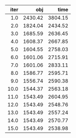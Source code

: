 |   iter |       obj |      time |
| ------:| ---------:| ---------:|
|  $1.0$ | $2430.42$ | $3804.15$ |
|  $2.0$ | $1824.04$ | $2434.52$ |
|  $3.0$ | $1685.59$ | $2636.45$ |
|  $4.0$ | $1608.37$ | $2667.85$ |
|  $5.0$ | $1604.55$ | $2758.03$ |
|  $6.0$ | $1601.06$ | $2715.91$ |
|  $7.0$ | $1601.06$ | $2833.11$ |
|  $8.0$ | $1586.77$ | $2595.71$ |
|  $9.0$ | $1556.74$ | $2590.38$ |
| $10.0$ | $1544.37$ | $2563.18$ |
| $11.0$ | $1543.49$ | $2604.95$ |
| $12.0$ | $1543.49$ | $2548.76$ |
| $13.0$ | $1543.49$ | $2557.24$ |
| $14.0$ | $1543.49$ | $2570.77$ |
| $15.0$ | $1543.49$ | $2538.98$ |

